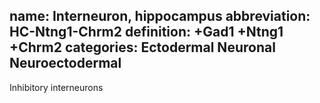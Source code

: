 name: Interneuron, hippocampus
abbreviation: HC-Ntng1-Chrm2
definition: +Gad1 +Ntng1 +Chrm2
categories: Ectodermal Neuronal Neuroectodermal
---

Inhibitory interneurons
